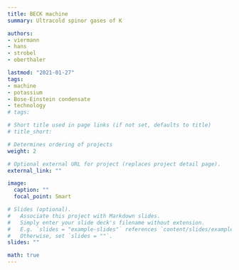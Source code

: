 ```yaml
---
title: BECK machine
summary: Ultracold spinor gases of K

authors:
- viermann
- hans
- strobel
- oberthaler

lastmod: "2021-01-27"
tags:
- machine
- potassium
- Bose-Einstein condensate
- technology
# tags:

# Short title used in page links (if not set, defaults to title)
# title_short:

# Determines ordering of projects
weight: 2

# Optional external URL for project (replaces project detail page).
external_link: ""

image:
  caption: ""
  focal_point: Smart

# Slides (optional).
#   Associate this project with Markdown slides.
#   Simply enter your slide deck's filename without extension.
#   E.g. `slides = "example-slides"` references `content/slides/example-slides.md`.
#   Otherwise, set `slides = ""`.
slides: ""

math: true
---
```

